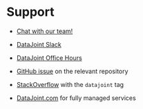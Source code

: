 # Support

- [Chat with our team!](./#hs-chat-open)

- [DataJoint
  Slack](https://join.slack.com/t/datajoint/shared_invite/enQtMjkwNjQxMjI5MDk0LTQ3ZjFiZmNmNGVkYWFkYjgwYjdhNTBlZTBmMWEyZDc2NzZlYTBjOTNmYzYwOWRmOGFmN2MyYzU0OWQ0MWZiYTE)

- [DataJoint Office Hours](https://docs.google.com/forms/d/e/1FAIpQLSeMhZtzQQWB47I8HfPcJ5_pFyMhZO284PLIblDfshe30dEuXw/viewform)

- [GitHub issue](https://github.com/datajoint) on the relevant repository

- [StackOverflow](https://stackoverflow.com/questions/tagged/datajoint) with the
  `datajoint` tag

- [DataJoint.com](https://www.datajoint.com) for fully managed services
